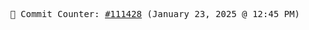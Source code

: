 <p align="center">
    <samp>
        📮 Commit Counter: <a href="https://github.com/Javascript-void0/Javascript-void0/commits/main">#111428</a> (January 23, 2025 @ 12:45 PM)
    </samp>
</p>